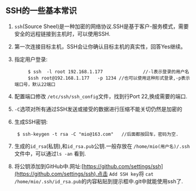 SSH的一些基本常识
--
1. `ssh`(Source Sheel)是一种加密的网络协议.SSH是基于客户-服务模式，需要安全的远程链接到主机时，可以使用SSH.
2. 第一次连接目标主机，SSH会让你确认目标主机的真实性，回答Yes继续。
3. 指定用户登录:

            $ ssh  -l root 192.168.1.177               //-l表示登录的用户名
            $ssh root@192.168.1.177   -p 1234 //也可以使用这种形式登录,-p表示端口号，默认22端口
  
4. 配置端口修改 `/etc/ssh/ssh_config`文件，找到行Port 22,换成需要的端口.
5. `-C`选项对所有通过SSH发送或接受的数据进行压缩不能关切仍然是加密的
6. 生成SSH密钥:

        $ ssh-keygen -t rsa -C "mio@163.com"   //后面都按回车，密码为空.

7. 生成的`id_rsa`(私钥),和`id_rsa.pub`公钥.一般存放在 `/home/mio(用户名)/.ssh`文件中，可以通过`ls -an` 看到.
8. 将公钥添加到GitHub中.网址:[https://github.com/settings/ssh](https://github.com/settings/ssh).点击 `Add SSH key`将 `cat /home/mio/.ssh/id_rsa.pub`的内容粘贴到提示框中.git中就能使用ssh了.
